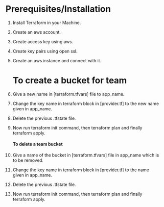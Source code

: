    
   ##
   # Prerequisites/Installation
1. Install Terraform in your Machine.

2. Create an aws account.

3. Create access key using aws.

4. Create key pairs using open ssl.

5. Create an aws instance and connect with it.

    ###
   # To create a bucket for team

1. Give a new name in [terraform.tfvars] file to app_name.

2. Change the key name in terraform block in [provider.tf] to the new name given in app_name.

3. Delete the previous .tfstate file.

4. Now run terraform init command, then terraform plan and finally terraform apply.

      #### To delete a team bucket

1. Give a name of the bucket in [terraform.tfvars] file in app_name which is to be removed.

2. Change the key name in terraform block in [provider.tf] to the name given in app_name.

3. Delete the previous .tfstate file.

4. Now run terraform init command, then terraform plan and finally terraform apply.

